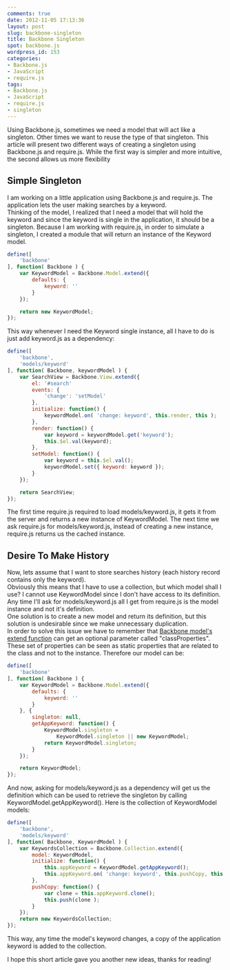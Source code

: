 ```yaml
---
comments: true
date: 2012-11-05 17:13:36
layout: post
slug: backbone-singleton
title: Backbone Singleton
spot: backbone.js
wordpress_id: 153
categories:
- Backbone.js
- JavaScript
- require.js
tags:
- Backbone.js
- JavaScript
- require.js
- singleton
---
```


Using Backbone.js, sometimes we need a model that will act like a singleton. Other times we want to reuse the type of that singleton. This article will present two different ways of creating a singleton using Backbone.js and require.js. While the first way is simpler and more intuitive, the second allows us more flexibility
<!-- more -->


Simple Singleton
----------------
I am working on a little application using Backbone.js and require.js. The application lets the user making searches by a keyword.   
Thinking of the model, I realized that I need a model that will hold the keyword and since the keyword is single in the application, it should be a singleton.
Because I am working with require.js, in order to simulate a singleton, I created a module that will return an instance of the Keyword model. 
```javascript KeywordModel
define([
    'backbone'
], function( Backbone ) {
	var KeywordModel = Backbone.Model.extend({
		defaults: {
			keyword: ''
		}
	});

	return new KeywordModel;
});
```
This way whenever I need the Keyword single instance, all I have to do is just add keyword.js as a dependency:

``` javascript Getting the Keyword single instance
define([
	'backbone',
	'models/keyword'
], function( Backbone, keywordModel ) {
	var SearchView = Backbone.View.extend({
		el: '#search'
		events: {
			'change': 'setModel'
		},
		initialize: function() {
			keywordModel.on( 'change: keyword', this.render, this );
		},
		render: function() {
			var keyword = keywordModel.get('keyword');
			this.$el.val(keyword);
		},
		setModel: function() {
			var keyword = this.$el.val();
			keywordModel.set({ keyword: keyword });
		}
	});

	return SearchView;
});
```
The first time require.js required to load models/keyword.js, it gets it from the server and returns a new instance of KeywordModel. The next time we ask require.js for models/keyword.js, instead of creating a new instance, require.js returns us the cached instance.

Desire To Make History
----------------------
Now, lets assume that I want to store searches history (each history record contains only the keyword).   
Obviously this means that I have to use a collection, but which model shall I use? I cannot use KeywordModel since I don't have access to its definition. Any time I'll ask for models/keyword.js all I get from require.js is the model instance and not it's definition.   
One solution is to create a new model and return its definition, but this solution is undesirable since we make unnecessary duplication.   
In order to solve this issue we have to remember that <a href="http://backbonejs.org/#Model-extend" target="_blank">Backbone model's extend function</a> can get an optional parameter called "classProperties". These set of properties can be seen as static properties that are related to the class and not to the instance. Therefore our model can be:
```javascript Using class properties
define([
    'backbone'
], function( Backbone ) {
	var KeywordModel = Backbone.Model.extend({
		defaults: {
			keyword: ''
		}
	}, {
		singleton: null,
		getAppKeyword: function() {
			KeywordModel.singleton =
				KeywordModel.singleton || new KeywordModel;
			return KeywordModel.singleton;
		}
	});

	return KeywordModel;
});
```
And now, asking for models/keyword.js as a dependency will get us the definition which can be used to retrieve the singleton by calling KeywordModel.getAppKeyword(). Here is the collection of KeywordModel models:
```javascript Collection of KeywordModel models
define([
	'backbone',
	'models/keyword'
], function( Backbone, KeywordModel ) {
	var KeywordsCollection = Backbone.Collection.extend({
		model: KeywordModel,
		initialize: function() {
			this.appKeyword = KeywordModel.getAppKeyword();
			this.appKeyword.on( 'change: keyword', this.pushCopy, this );
		},
		pushCopy: function() {
			var clone = this.appKeyword.clone();
			this.push(clone );
		}
	});
	return new KeywordsCollection;
});
```
This way, any time the model's keyword changes, a copy of the application keyword is added to the collection.

I hope this short article gave you another new ideas, thanks for reading!